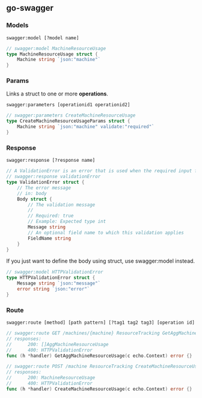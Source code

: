 ## go-swagger

### Models

```
swagger:model [?model name]
```

```go
// swagger:model MachineResourceUsage
type MachineResourceUsage struct {
    Machine string `json:"machine"`
}
```

### Params

Links a struct to one or more **operations**.

```
swagger:parameters [operationid1 operationid2]
```

```go
// swagger:parameters CreateMachineResourceUsage
type CreateMachineResourceUsageParams struct {
    Machine string `json:"machine" validate:"required"`
}
```

### Response

```
swagger:response [?response name]
```

```go
// A ValidationError is an error that is used when the required input fails validation.
// swagger:response validationError
type ValidationError struct {
	// The error message
	// in: body
	Body struct {
		// The validation message
		//
		// Required: true
		// Example: Expected type int
		Message string
		// An optional field name to which this validation applies
		FieldName string
	}
}
```

If you just want to define the body using struct, use swagger:model instead.

```go
// swagger:model HTTPValidationError
type HTTPValidationError struct {
    Message string `json:"message"`
    error string `json:"error"`
}
```

### Route

```
swagger:route [method] [path pattern] [?tag1 tag2 tag3] [operation id]
```

```go
// swagger:route GET /machines/{machine} ResourceTracking GetAggMachineResourceUsage
// responses:
//      200: []AggMachineResourceUsage
//      400: HTTPValidationError
func (h *handler) GetAggMachineResourceUsage(c echo.Context) error {}

// swagger:route POST /machine ResourceTracking CreateMachineResourceUsage
// responses:
//      200: MachineResourceUsage
//      400: HTTPValidationError
func (h *handler) CreateMachineResourceUsage(c echo.Context) error {}
```
